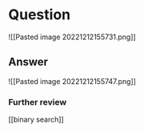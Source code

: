 # Question
![[Pasted image 20221212155731.png]]
## Answer
![[Pasted image 20221212155747.png]]
### Further review
[[binary search]]